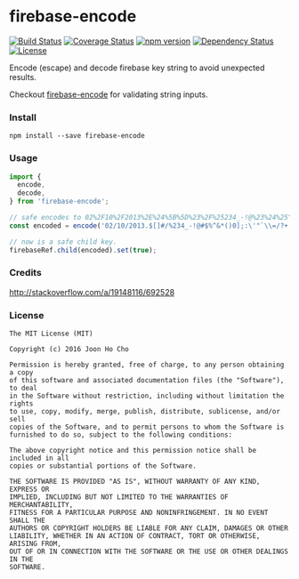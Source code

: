 # firebase-encode
[![Build Status](https://travis-ci.org/joonhocho/firebase-encode.svg?branch=master)](https://travis-ci.org/joonhocho/firebase-encode)
[![Coverage Status](https://coveralls.io/repos/github/joonhocho/firebase-encode/badge.svg?branch=master)](https://coveralls.io/github/joonhocho/firebase-encode?branch=master)
[![npm version](https://badge.fury.io/js/firebase-encode.svg)](https://badge.fury.io/js/firebase-encode)
[![Dependency Status](https://david-dm.org/joonhocho/firebase-encode.svg)](https://david-dm.org/joonhocho/firebase-encode)
[![License](http://img.shields.io/:license-mit-blue.svg)](http://doge.mit-license.org)

Encode (escape) and decode firebase key string to avoid unexpected results.

Checkout [firebase-encode](https://github.com/joonhocho/firebase-encode) for validating string inputs.


### Install
```
npm install --save firebase-encode
```


### Usage
```javascript
import {
  encode,
  decode,
} from 'firebase-encode';

// safe encodes to 02%2F10%2F2013%2E%24%5B%5D%23%2F%25234_-!@%23%24%25^&*()0%5D;:'"`\=%2F?+|.
const encoded = encode('02/10/2013.$[]#/%234_-!@#$%^&*()0];:\'"`\\=/?+|');

// now is a safe child key.
firebaseRef.child(encoded).set(true);
```


### Credits
http://stackoverflow.com/a/19148116/692528


### License
```
The MIT License (MIT)

Copyright (c) 2016 Joon Ho Cho

Permission is hereby granted, free of charge, to any person obtaining a copy
of this software and associated documentation files (the "Software"), to deal
in the Software without restriction, including without limitation the rights
to use, copy, modify, merge, publish, distribute, sublicense, and/or sell
copies of the Software, and to permit persons to whom the Software is
furnished to do so, subject to the following conditions:

The above copyright notice and this permission notice shall be included in all
copies or substantial portions of the Software.

THE SOFTWARE IS PROVIDED "AS IS", WITHOUT WARRANTY OF ANY KIND, EXPRESS OR
IMPLIED, INCLUDING BUT NOT LIMITED TO THE WARRANTIES OF MERCHANTABILITY,
FITNESS FOR A PARTICULAR PURPOSE AND NONINFRINGEMENT. IN NO EVENT SHALL THE
AUTHORS OR COPYRIGHT HOLDERS BE LIABLE FOR ANY CLAIM, DAMAGES OR OTHER
LIABILITY, WHETHER IN AN ACTION OF CONTRACT, TORT OR OTHERWISE, ARISING FROM,
OUT OF OR IN CONNECTION WITH THE SOFTWARE OR THE USE OR OTHER DEALINGS IN THE
SOFTWARE.
```
